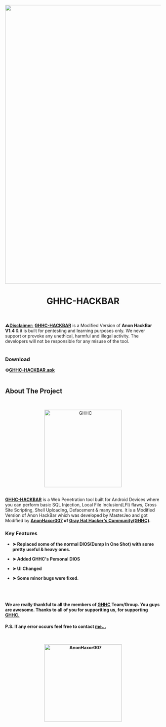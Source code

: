 <p align="center">
  <img src = "https://user-images.githubusercontent.com/80751079/119233993-5356b780-bb4d-11eb-9c1a-1e5caaf9ca44.png" width=900>
</p>

<h1 align="center"> GHHC-HACKBAR </h1> <br>



<br>
⚠<b><u>Disclaimer:</u></b> <b><a href="https://ghhcommunity.github.io/GHHC-HACKBAR/GHHC-HACKBAR.apk">GHHC-HACKBAR</a></b> is a Modified Version of <b>Anon HackBar V1.4</b> & it is built for pentesting and learning purposes only. We never support or provoke any unethical, harmful and illegal activity. The developers will not be responsible for any misuse of the tool.
<br>
<br>

### Download

<b>⚙<a href="https://ghhcommunity.github.io/GHHC-HACKBAR/GHHC-HACKBAR.apk">GHHC-HACKBAR.apk</a></b>
<br>
<br>

## About The Project

<br>
<p align="center"> <a href="#"><img title="GHHC" src="https://user-images.githubusercontent.com/80751079/119229684-f3efac00-bb3a-11eb-8c51-47b553aa3fc4.png" height="250" width="250"></a></p>
<br>
<b><a href="https://ghhcommunity.github.io/GHHC-HACKBAR/GHHC-HACKBAR.apk">GHHC-HACKBAR</a></b> is a Web Penetration tool built for Android Devices where you can perform basic SQL Injection, Local File Inclusion(LFI) flaws, Cross Site Scripting, Shell Uploading, Defacement & many more.
It is a Modified Version of Anon HackBar which was developed by MasterJeo and got Modified by <b><a href="https://www.facebook.com/Huss4in007/">AnonHaxor007</a></> of <b><a href="https://www.facebook.com/GHH.Community/">Gray Hat Hacker's Community(GHHC)</a></b>.
<br>

### Key Features

* ➤ Replaced some of the normal DIOS(Dump In One Shot) with some pretty useful & heavy ones.

* ➤ Added GHHC's Personal DIOS

* ➤ UI Changed

* ➤ Some minor bugs were fixed.

<br>
</br>

<h4>We are really thankful to all the members of <b><a href="https://t.me/ParadoxicalSquad">GHHC</a></b> <b>Team/Group</b>. You guys are awesome. Thanks to all of you for supporiting us, for supporting <b><a href="https://t.me/ParadoxicalSquad">GHHC.</a></b></h4>

<h4>P.S. If any error occurs feel free to contact <b><a href="https://www.facebook.com/Huss4in007/">me...</a></b></h4><br>

<p align="center"> <a href="#"><img title="AnonHaxor007" src="https://user-images.githubusercontent.com/80751079/119658487-04f83000-be4f-11eb-9d80-7ad228d0e1f0.png" height="250" width="250"></a></p>

